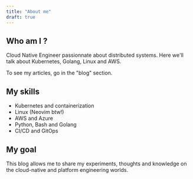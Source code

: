 ```yaml
---
title: "About me"
draft: true
---
```


## Who am I ?

Cloud Native Engineer passionnate about distributed systems. Here we'll talk about Kubernetes, Golang, Linux and AWS.

To see my articles, go in the "blog" section.

## My skills

- Kubernetes and containerization
- Linux (Neovim btw!)
- AWS and Azure
- Python, Bash and Golang
- CI/CD and GitOps

## My goal

This blog allows me to share my experiments, thoughts and knowledge on the cloud-native and platform engineering worlds.
